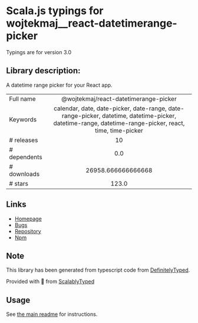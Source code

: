 
# Scala.js typings for wojtekmaj__react-datetimerange-picker

Typings are for version 3.0

## Library description:
A datetime range picker for your React app.

|                    |                 |
| ------------------ | :-------------: |
| Full name          | @wojtekmaj/react-datetimerange-picker |
| Keywords           | calendar, date, date-picker, date-range, date-range-picker, datetime, datetime-picker, datetime-range, datetime-range-picker, react, time, time-picker |
| # releases         | 10 |
| # dependents       | 0.0 |
| # downloads        | 26958.666666666668 |
| # stars            | 123.0 |

## Links
- [Homepage](https://github.com/wojtekmaj/react-datetimerange-picker#readme)
- [Bugs](https://github.com/wojtekmaj/react-datetimerange-picker/issues)
- [Repository](https://github.com/wojtekmaj/react-datetimerange-picker)
- [Npm](https://www.npmjs.com/package/%40wojtekmaj%2Freact-datetimerange-picker)
    


## Note
This library has been generated from typescript code from [DefinitelyTyped](https://definitelytyped.org).

Provided with :purple_heart: from [ScalablyTyped](https://github.com/oyvindberg/ScalablyTyped)

## Usage
See [the main readme](../../readme.md) for instructions.


